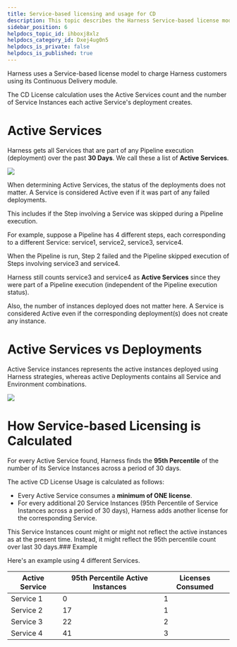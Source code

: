 ```yaml
---
title: Service-based licensing and usage for CD
description: This topic describes the Harness Service-based license model for its Continuous Delivery module.
sidebar_position: 6
helpdocs_topic_id: ihboxj8xlz
helpdocs_category_id: Dxej4ug0n5
helpdocs_is_private: false
helpdocs_is_published: true
---
```


Harness uses a Service-based license model to charge Harness customers using its Continuous Delivery module.

The CD License calculation uses the Active Services count and the number of Service Instances each active Service's deployment creates.

# Active Services

Harness gets all Services that are part of any Pipeline execution (deployment) over the past **30 Days**. We call these a list of **Active Services**.

![](./static/service-licensing-for-cd-00.png)

When determining Active Services, the status of the deployments does not matter. A Service is considered Active even if it was part of any failed deployments.

This includes if the Step involving a Service was skipped during a Pipeline execution.

For example, suppose a Pipeline has 4 different steps, each corresponding to a different Service: service1, service2, service3, service4.

When the Pipeline is run, Step 2 failed and the Pipeline skipped execution of Steps involving service3 and service4.

Harness still counts service3 and service4 as **Active Services** since they were part of a Pipeline execution (independent of the Pipeline execution status).

Also, the number of instances deployed does not matter here. A Service is considered Active even if the corresponding deployment(s) does not create any instance.

# Active Services vs Deployments

Active Service instances represents the active instances deployed using Harness strategies, whereas active Deployments contains all Service and Environment combinations.

![](./static/service-licensing-for-cd-01.png)

# How Service-based Licensing is Calculated

For every Active Service found, Harness finds the **95th Percentile** of the number of its Service Instances across a period of 30 days.

The active CD License Usage is calculated as follows:

* Every Active Service consumes a **minimum of ONE license**.
* For every additional 20 Service Instances (95th Percentile of Service Instances across a period of 30 days), Harness adds another license for the corresponding Service.

This Service Instances count might or might not reflect the active instances as at the present time. Instead, it might reflect the 95th percentile count over last 30 days.### Example

Here's an example using 4 different Services.



| **Active Service** | **95th Percentile Active Instances** | **Licenses Consumed** |
| --- | --- | --- |
| Service 1 | 0 | 1 |
| Service 2 | 17 | 1 |
| Service 3 | 22 | 2 |
| Service 4 | 41 | 3 |

